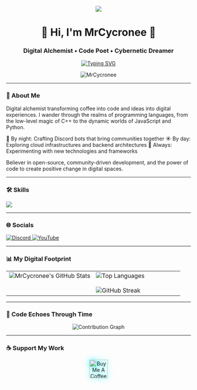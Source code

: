 <p align="center">
  <img src="https://capsule-render.vercel.app/api?type=waving&color=gradient&height=220&section=header&text=MrCycronee&fontSize=90&fontAlignY=38&animation=twinkling&fontColor=ffffff"/>
</p>

<div align="center">
  <h1>🚀 Hi, I'm MrCycronee 🚀</h1>
  <h3>Digital Alchemist • Code Poet • Cybernetic Dreamer</h3>
  <a href="https://git.io/typing-svg"><img src="https://readme-typing-svg.demolab.com?font=Fira+Code&pause=1000&color=00F7FF&center=true&vCenter=true&width=435&lines=Turning+Coffee+Into+Code;Quantum+Bits+Enthusiast;Open+Source+Advocate" alt="Typing SVG" /></a>
</div>

<p align="center">
  <img src="https://komarev.com/ghpvc/?username=MrCycronee&label=Interdimensional+Visitors&color=00d9ff&style=for-the-badge" alt="MrCycronee" /> 
</p>

---

### 🌌 About Me

<p>
  Digital alchemist transforming coffee into code and ideas into digital experiences. 
  I wander through the realms of programming languages, from the low-level magic of C++ 
  to the dynamic worlds of JavaScript and Python.

  🌙 By night: Crafting Discord bots that bring communities together
  ☀️ By day: Exploring cloud infrastructures and backend architectures
  🔭 Always: Experimenting with new technologies and frameworks

  Believer in open-source, community-driven development, and the power of code to 
  create positive change in digital spaces.
</p>

---

### 🛠️ Skills

<p align="left">
  <a href="https://skillicons.dev">
    <img src="https://skillicons.dev/icons?i=c,cs,cpp,cloudflare,devto,discord,bots,discordjs,java,js,lua,py,vscode" />
  </a>
</p>

---

### 🌐 Socials

<p align="left">
  <a href="https://discord.gg/DNEfAmV9AS" target="_blank">
    <img src="https://img.shields.io/badge/Discord-5865F2?style=for-the-badge&logo=discord&logoColor=white" alt="Discord"/>
  </a>
  <a href="https://www.youtube.com/c/DEIN_KANAL" target="_blank">
    <img src="https://img.shields.io/badge/YouTube-FF0000?style=for-the-badge&logo=youtube&logoColor=white" alt="YouTube"/>
  </a>
</p>

---

### 📊 My Digital Footprint

<div align="center">
  <table border="0" cellpadding="10">
    <tr valign="top">
      <td width="50%">
        <img src="https://github-readme-stats.vercel.app/api?username=MrCycronee&show_icons=true&count_private=true&theme=tokyonight&hide_border=true&include_all_commits=true&custom_title=GitHub%20Stats" alt="MrCycronee's GitHub Stats"/>
      </td>
      <td width="50%">
        <img src="https://github-readme-stats.vercel.app/api/top-langs/?username=MrCycronee&layout=compact&theme=tokyonight&hide_border=true&langs_count=8&custom_title=Top%20Languages" alt="Top Languages"/>
        <br><br>
        <img src="https://streak-stats.demolab.com?user=MrCycronee&theme=tokyonight&hide_border=true&date_format=M%20j%5B%2C%20Y%5D" alt="GitHub Streak"/>
      </td>
    </tr>
  </table>
</div>

---

### 🌠 Code Echoes Through Time

<p align="center">
  <img src="https://github-readme-activity-graph.vercel.app/graph?username=MrCycronee&theme=tokyonight&area=true&hide_border=true&custom_title=Contribution%20Activity" alt="Contribution Graph"/>
</p>

---

### ☕ Support My Work

<p align="center">
  <a href="https://www.buymeacoffee.com/yourusername" target="_blank">
    <img src="https://cdn.buymeacoffee.com/buttons/v2/default-yellow.png" alt="Buy Me A Coffee" height="50" style="filter: drop-shadow(0 0 8px #00ffff);">
  </a>
</p>
